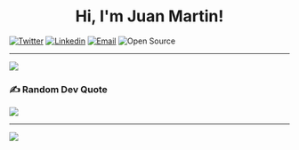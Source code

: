 <h1 align="center">Hi, I'm Juan Martin! </h1>

[![Twitter](https://img.shields.io/badge/-Twitter-1ca0f1?style=flat&labelColor=1ca0f1&logo=twitter&logoColor=white&link=https://twitter.com/juan_martin444)](https://twitter.com/juan_martin444)
[![Linkedin](https://img.shields.io/badge/-LinkedIn-blue?style=flat&logo=Linkedin&logoColor=white&link=https://www.linkedin.com/in/juanmartin96/)](https://www.linkedin.com/in/juanmartin96/)
[![Email](https://img.shields.io/badge/-Email-c14438?style=flat&logo=Gmail&logoColor=white&link=mailto:saraviamartin16@gmail.com)](mailto:saraviamartin16@sgmail.com)
![Open Source](http://img.shields.io/badge/-Open%20Source%20Fan-3DA639?style=flat&logo=open-source-initiative&logoColor=ffffff)


<hr/>

![](https://github-readme-stats.vercel.app/api/top-langs/?username=SaraviaMartin&theme=midnight-purple&hide_border=true&include_all_commits=false&count_private=false&layout=compact)


### ✍️ Random Dev Quote
![](https://quotes-github-readme.vercel.app/api?type=horizontal&theme=tokyonight)

---
[![](https://visitcount.itsvg.in/api?id=SaraviaMartin&icon=5&color=0)](https://visitcount.itsvg.in)



  

